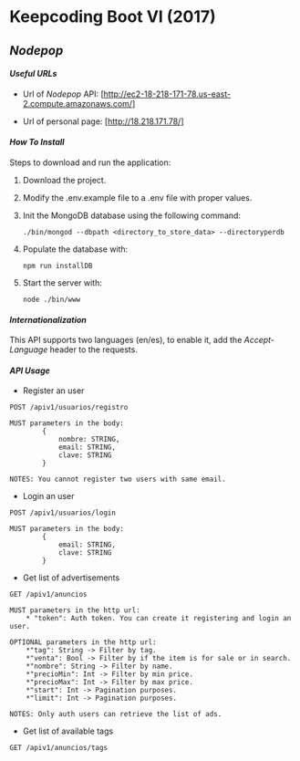 # Keepcoding Boot VI (2017)

##  _Nodepop_

#### _Useful URLs_

* Url of _Nodepop_ API:
[http://ec2-18-218-171-78.us-east-2.compute.amazonaws.com/]

* Url of personal page:
[http://18.218.171.78/]

#### _How To Install_

Steps to download and run the application:

1. Download the project.


2. Modify the .env.example file to a .env file with proper values.
3. Init the MongoDB database using the following command:

    `./bin/mongod --dbpath <directory_to_store_data> --directoryperdb`
    
4. Populate the database with:

    `npm run installDB`
    
5. Start the server with:

    `node ./bin/www`

#### _Internationalization_
This API supports two languages (en/es), to enable it, add the _Accept-Language_ header to the requests.

#### _API Usage_

* Register an user
````
POST /apiv1/usuarios/registro

MUST parameters in the body:
        {
            nombre: STRING, 
            email: STRING, 
            clave: STRING
        }

NOTES: You cannot register two users with same email.
````
* Login an user
````
POST /apiv1/usuarios/login

MUST parameters in the body:
        {
            email: STRING,
            clave: STRING
        }
````
* Get list of advertisements
````
GET /apiv1/anuncios

MUST parameters in the http url:
    * "token": Auth token. You can create it registering and login an user.

OPTIONAL parameters in the http url:
    *"tag": String -> Filter by tag.
    *"venta": Bool -> Filter by if the item is for sale or in search.
    *"nombre": String -> Filter by name.
    *"precioMin": Int -> Filter by min price.
    *"precioMax": Int -> Filter by max price.
    *"start": Int -> Pagination purposes.
    *"limit": Int -> Pagination purposes.
    
NOTES: Only auth users can retrieve the list of ads.
````
* Get list of available tags
````
GET /apiv1/anuncios/tags
````

[http://ec2-18-218-171-78.us-east-2.compute.amazonaws.com/]: http://ec2-18-218-171-78.us-east-2.compute.amazonaws.com/
[http://18.218.171.78/]: http://18.218.171.78/